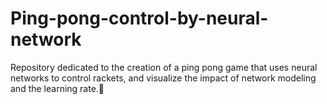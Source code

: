 # Ping-pong-control-by-neural-network
Repository dedicated to the creation of a ping pong game that uses neural networks to control rackets, and visualize the impact of network modeling and the learning rate.🤖
